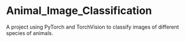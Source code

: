 # Animal_Image_Classification
A project using PyTorch and TorchVision to classify images of different species of animals.
